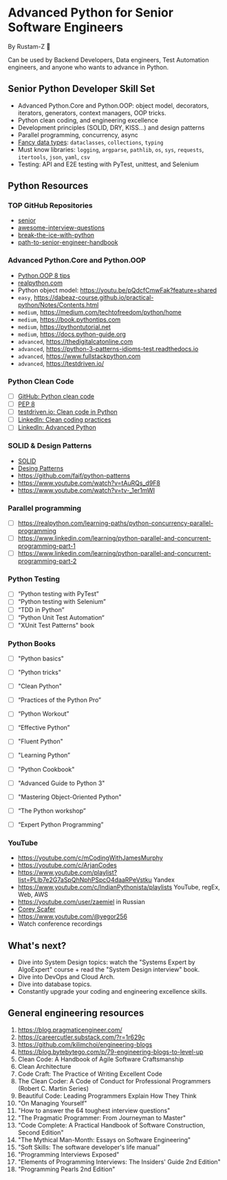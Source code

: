 # Advanced Python for Senior Software Engineers

By Rustam-Z 🚀

Can be used by Backend Developers, Data engineers, Test Automation engineers, and anyone who wants to advance in Python.

## Senior Python Developer Skill Set

- Advanced Python.Core and Python.OOP: object model, decorators, iterators, generators, context managers, OOP tricks.
- Python clean coding, and engineering excellence
- Development principles (SOLID, DRY, KISS...) and design patterns
- Parallel programming, concurrency, async
- [Fancy data types](data_structures): `dataclasses`, `collections`, `typing`
- Must know libraries: `logging`, `argparse`, `pathlib`, `os`, `sys`, `requests`, `itertools`, `json`, `yaml`, `csv`
- Testing: API and E2E testing with PyTest, unittest, and Selenium

## Python Resources

### TOP GitHub Repositories

- [senior](https://github.com/matacoder/senior)
- [awesome-interview-questions](https://github.com/DopplerHQ/awesome-interview-questions#python)
- [break-the-ice-with-python](https://github.com/darkprinx/break-the-ice-with-python)
- [path-to-senior-engineer-handbook](https://github.com/jordan-cutler/path-to-senior-engineer-handbook)

### Advanced Python.Core and Python.OOP

- [Python.OOP 8 tips](https://towardsdatascience.com/8-tips-for-object-oriented-programming-in-python-3e98b767ae79)
- [realpython.com](https://realpython.com/tutorials/best-practices/)
- Python object model: https://youtu.be/pQdcfCmwFak?feature=shared
- `easy`, https://dabeaz-course.github.io/practical-python/Notes/Contents.html
- `medium`, https://medium.com/techtofreedom/python/home
- `medium`, https://book.pythontips.com
- `medium`, https://pythontutorial.net
- `medium`, https://docs.python-guide.org
- `advanced`, https://thedigitalcatonline.com
- `advanced`, https://python-3-patterns-idioms-test.readthedocs.io
- `advanced`, https://www.fullstackpython.com
- `advanced`, https://testdriven.io/

### Python Clean Code

- [ ] [GitHub: Python clean code](https://github.com/zedr/clean-code-python)
- [ ] [PEP 8](https://peps.python.org/pep-0008/)
- [ ] [testdriven.io: Clean code in Python](https://testdriven.io/blog/clean-code-python/)
- [ ] [LinkedIn: Clean coding practices](https://www.linkedin.com/learning/agile-software-development-clean-coding-practices)
- [ ] [LinkedIn: Advanced Python](https://www.linkedin.com/learning/advanced-python)

### SOLID & Design Patterns

- [SOLID](https://github.com/Rustam-Z/advanced-python/tree/main/solid)
- [Desing Patterns](https://github.com/Rustam-Z/advanced-python/tree/main/design_patterns)
- https://github.com/faif/python-patterns
- https://www.youtube.com/watch?v=tAuRQs_d9F8
- https://www.youtube.com/watch?v=tv-_1er1mWI

### Parallel programming

- [ ] https://realpython.com/learning-paths/python-concurrency-parallel-programming
- [ ] https://www.linkedin.com/learning/python-parallel-and-concurrent-programming-part-1
- [ ] https://www.linkedin.com/learning/python-parallel-and-concurrent-programming-part-2

### Python Testing

- [ ] “Python testing with PyTest”
- [ ] “Python testing with Selenium”
- [ ] “TDD in Python”
- [ ] “Python Unit Test Automation“
- [ ] "XUnit Test Patterns" book

### Python Books

- [ ] "Python basics"
- [ ] "Python tricks"
- [ ] "Clean Python"
- [ ] “Practices of the Python Pro”
- [ ] “Python Workout”
- [ ] “Effective Python”
- [ ] "Fluent Python"
- [ ] "Learning Python”
- [ ] "Python Cookbook"
- [ ] "Advanced Guide to Python 3"
- [ ] "Mastering Object-Oriented Python"
- [ ] “The Python workshop”
- [ ] “Expert Python Programming”


### YouTube

- https://youtube.com/c/mCodingWithJamesMurphy
- https://youtube.com/c/ArjanCodes
- https://www.youtube.com/playlist?list=PLlb7e2G7aSpQhNphPSpcO4daaRPeVstku Yandex
- https://www.youtube.com/c/IndianPythonista/playlists YouTube, regEx, Web, AWS
- https://youtube.com/user/zaemiel in Russian
- [Corey Scafer](https://www.youtube.com/playlist?list=PL-osiE80TeTt2d9bfVyTiXJA-UTHn6WwU)
- https://www.youtube.com/@yegor256
- Watch conference recordings

## What's next?
- Dive into System Design topics: watch the "Systems Expert by AlgoExpert" course + read the "System Design interview" book.
- Dive into DevOps and Cloud Arch.
- Dive into database topics.
- Constantly upgrade your coding and engineering excellence skills.

## General engineering resources
1. https://blog.pragmaticengineer.com/
2. https://careercutler.substack.com/?r=1r629c
3. https://github.com/kilimchoi/engineering-blogs
4. https://blog.bytebytego.com/p/79-engineering-blogs-to-level-up
5. Clean Code: A Handbook of Agile Software Craftsmanship
6. Clean Architecture
7. Code Craft: The Practice of Writing Excellent Code
8. The Clean Coder: A Code of Conduct for Professional Programmers (Robert C. Martin Series)
9. Beautiful Code: Leading Programmers Explain How They Think
10. "On Managing Yourself"
11. "How to answer the 64 toughest interview questions"
12. "The Pragmatic Programmer: From Journeyman to Master"
13. "Code Complete: A Practical Handbook of Software Construction, Second Edition"
14. "The Mythical Man-Month: Essays on Software Engineering"
15. "Soft Skills: The software developer's life manual"
16. "Programming Interviews Exposed"
17. "Elements of Programming Interviews: The Insiders' Guide 2nd Edition"
18. "Programming Pearls 2nd Edition"
    
